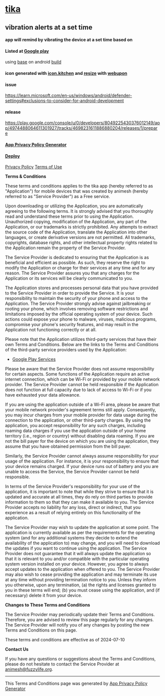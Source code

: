 # [tika](https://animesh.github.io/tika/)

## vibration alerts at a set time

#### app will remind by vibrating the device at a set time based on 

#### Listed at [Google play](https://play.google.com/console/u/0/developers/8049225430376012149/app/4974488064611301927/main-store-listing)  

using [base](https://developer.android.com/codelabs/basic-android-kotlin-compose-first-app#1) on android [build](https://docs.androidide.com/tutorials/build-first-project.html)

#### icon generated with [icon.kitchen](https://icon.kitchen/i/H4sIAAAAAAAAA02NsQ6DMAxE%2F%2BW6MjC2rP0FtqqDkR0aEeoqCQWE%2BHccJjxYfiff3YY%2FhUkSmg1McWg%2FMgoaRyFJBde3688QWZaMk8th7Acy7vqnBo0m3Jx73OvatFwS%2BBJxeSmDvcKoPIVS%2BgJ9OapnM3pNtmfp8N4PP%2B%2BOmZcAAAA%3D) and [resize](https://stackoverflow.com/questions/43298788/screenshot-sizes-for-publishing-on-google-play-not-working) with [webupon](https://webupon.com/blog/1024x500_pixel-image-converter/)


#### issue   

https://learn.microsoft.com/en-us/windows/android/defender-settings#exclusions-to-consider-for-android-development

#### release 
https://play.google.com/console/u/0/developers/8049225430376012149/app/4974488064611301927/tracks/4698231611886880204/releases/1/prepare

#### [App Privacy Policy Generator](https://app-privacy-policy-generator.firebaseapp.com/)

#### [Deploy](https://app.flycricket.com/documents/policies/manage)

[Privacy Policy](https://doc-hosting.flycricket.io/tika-privacy-policy/89ebbc4a-8a20-4f1b-939b-db82b350dd86/privacy)
[Terms of Use](https://brkr.lightning.force.com/lightning/r/Case/500Jy00000U6sHQIAZ/view?ws=%2Flightning%2Fr%2FAccount%2F0010W00002czQx8QAE%2Fview)

**Terms & Conditions**  

These terms and conditions applies to the tika app (hereby referred to as "Application") for mobile devices that was created by animesh (hereby referred to as "Service Provider") as a Free service.

Upon downloading or utilizing the Application, you are automatically agreeing to the following terms. It is strongly advised that you thoroughly read and understand these terms prior to using the Application. Unauthorized copying, modification of the Application, any part of the Application, or our trademarks is strictly prohibited. Any attempts to extract the source code of the Application, translate the Application into other languages, or create derivative versions are not permitted. All trademarks, copyrights, database rights, and other intellectual property rights related to the Application remain the property of the Service Provider.

The Service Provider is dedicated to ensuring that the Application is as beneficial and efficient as possible. As such, they reserve the right to modify the Application or charge for their services at any time and for any reason. The Service Provider assures you that any charges for the Application or its services will be clearly communicated to you.

The Application stores and processes personal data that you have provided to the Service Provider in order to provide the Service. It is your responsibility to maintain the security of your phone and access to the Application. The Service Provider strongly advise against jailbreaking or rooting your phone, which involves removing software restrictions and limitations imposed by the official operating system of your device. Such actions could expose your phone to malware, viruses, malicious programs, compromise your phone's security features, and may result in the Application not functioning correctly or at all.

Please note that the Application utilizes third-party services that have their own Terms and Conditions. Below are the links to the Terms and Conditions of the third-party service providers used by the Application:

*   [Google Play Services](https://policies.google.com/terms)

Please be aware that the Service Provider does not assume responsibility for certain aspects. Some functions of the Application require an active internet connection, which can be Wi-Fi or provided by your mobile network provider. The Service Provider cannot be held responsible if the Application does not function at full capacity due to lack of access to Wi-Fi or if you have exhausted your data allowance.

If you are using the application outside of a Wi-Fi area, please be aware that your mobile network provider's agreement terms still apply. Consequently, you may incur charges from your mobile provider for data usage during the connection to the application, or other third-party charges. By using the application, you accept responsibility for any such charges, including roaming data charges if you use the application outside of your home territory (i.e., region or country) without disabling data roaming. If you are not the bill payer for the device on which you are using the application, they assume that you have obtained permission from the bill payer.

Similarly, the Service Provider cannot always assume responsibility for your usage of the application. For instance, it is your responsibility to ensure that your device remains charged. If your device runs out of battery and you are unable to access the Service, the Service Provider cannot be held responsible.

In terms of the Service Provider's responsibility for your use of the application, it is important to note that while they strive to ensure that it is updated and accurate at all times, they do rely on third parties to provide information to them so that they can make it available to you. The Service Provider accepts no liability for any loss, direct or indirect, that you experience as a result of relying entirely on this functionality of the application.

The Service Provider may wish to update the application at some point. The application is currently available as per the requirements for the operating system (and for any additional systems they decide to extend the availability of the application to) may change, and you will need to download the updates if you want to continue using the application. The Service Provider does not guarantee that it will always update the application so that it is relevant to you and/or compatible with the particular operating system version installed on your device. However, you agree to always accept updates to the application when offered to you. The Service Provider may also wish to cease providing the application and may terminate its use at any time without providing termination notice to you. Unless they inform you otherwise, upon any termination, (a) the rights and licenses granted to you in these terms will end; (b) you must cease using the application, and (if necessary) delete it from your device.

**Changes to These Terms and Conditions**

The Service Provider may periodically update their Terms and Conditions. Therefore, you are advised to review this page regularly for any changes. The Service Provider will notify you of any changes by posting the new Terms and Conditions on this page.

These terms and conditions are effective as of 2024-07-10

**Contact Us**

If you have any questions or suggestions about the Terms and Conditions, please do not hesitate to contact the Service Provider at animesh@fuzzylife.org.

* * *

This Terms and Conditions page was generated by [App Privacy Policy Generator](https://app-privacy-policy-generator.nisrulz.com/)
